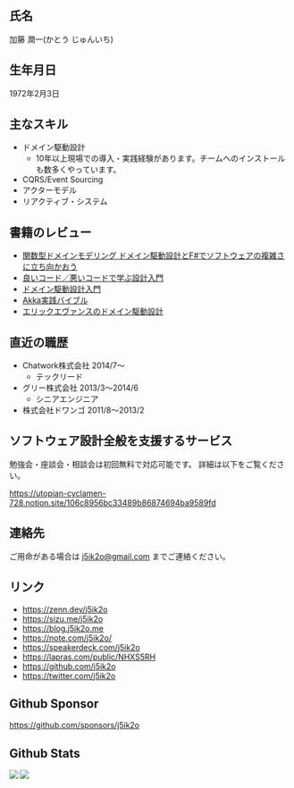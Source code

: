 <!--
**j5ik2o/j5ik2o** is a ✨ _special_ ✨ repository because its `README.md` (this file) appears on your GitHub profile.

Here are some ideas to get you started:

- 🔭 I’m currently working on ...
- 🌱 I’m currently learning ...
- 👯 I’m looking to collaborate on ...
- 🤔 I’m looking for help with ...
- 💬 Ask me about ...
- 📫 How to reach me: ...
- 😄 Pronouns: ...
- ⚡ Fun fact: ...
-->

## 氏名

加藤 潤一(かとう じゅんいち)

## 生年月日

1972年2月3日

## 主なスキル

- ドメイン駆動設計
  - 10年以上現場での導入・実践経験があります。チームへのインストールも数多くやっています。
- CQRS/Event Sourcing
- アクターモデル
- リアクティブ・システム

## 書籍のレビュー

- [関数型ドメインモデリング ドメイン駆動設計とF#でソフトウェアの複雑さに立ち向かおう](https://amzn.to/4d3cfVm)
- [良いコード／悪いコードで学ぶ設計入門](https://amzn.to/3zsY3EB)
- [ドメイン駆動設計入門](https://amzn.to/3AjfvYU)
- [Akka実践バイブル](https://amzn.to/3BlcmcC)
- [エリックエヴァンスのドメイン駆動設計](https://amzn.to/2YsDrfr)

## 直近の職歴

- Chatwork株式会社 2014/7〜
  - テックリード
- グリー株式会社 2013/3〜2014/6
  - シニアエンジニア
- 株式会社ドワンゴ 2011/8〜2013/2

## ソフトウェア設計全般を支援するサービス

勉強会・座談会・相談会は初回無料で対応可能です。
詳細は以下をご覧ください。

https://utopian-cyclamen-728.notion.site/106c8956bc33489b86874694ba9589fd

## 連絡先

ご用命がある場合は j5ik2o@gmail.com までご連絡ください。

## リンク

- https://zenn.dev/j5ik2o
- https://sizu.me/j5ik2o
- https://blog.j5ik2o.me
- https://note.com/j5ik2o/
- https://speakerdeck.com/j5ik2o
- https://lapras.com/public/NHXS5RH
- https://github.com/j5ik2o
- https://twitter.com/j5ik2o

## Github Sponsor

https://github.com/sponsors/j5ik2o

## Github Stats

<div>
  <img align="left" src="https://github-readme-stats.vercel.app/api?username=j5ik2o&count_private=true&show_icons=true" />
  <img align="left" src="https://github-readme-stats.vercel.app/api/top-langs/?username=j5ik2o&layout=compact" />
</div>




